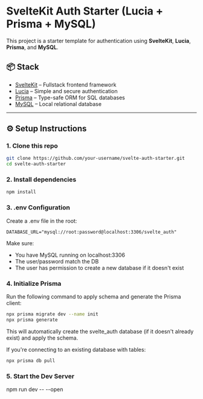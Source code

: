 # SvelteKit Auth Starter (Lucia + Prisma + MySQL)

This project is a starter template for authentication using **SvelteKit**, **Lucia**, **Prisma**, and **MySQL**.

## 📦 Stack

- [SvelteKit](https://kit.svelte.dev) – Fullstack frontend framework
- [Lucia](https://lucia-auth.com) – Simple and secure authentication
- [Prisma](https://www.prisma.io) – Type-safe ORM for SQL databases
- [MySQL](https://www.mysql.com) – Local relational database
---

## ⚙️ Setup Instructions

### 1. Clone this repo
```bash
git clone https://github.com/your-username/svelte-auth-starter.git
cd svelte-auth-starter
```

### 2. Install dependencies
```bash
npm install
```

### 3. .env Configuration
Create a .env file in the root:
```.env
DATABASE_URL="mysql://root:password@localhost:3306/svelte_auth"
```
Make sure:
- You have MySQL running on localhost:3306
- The user/password match the DB
- The user has permission to create a new database if it doesn't exist

### 4. Initialize Prisma
Run the following command to apply schema and generate the Prisma client:
```bash
npx prisma migrate dev --name init
npx prisma generate
```
This will automatically create the svelte_auth database (if it doesn't already exist) and apply the schema.

If you're connecting to an existing database with tables:
```bash
npx prisma db pull
```

### 5. Start the Dev Server
npm run dev -- --open